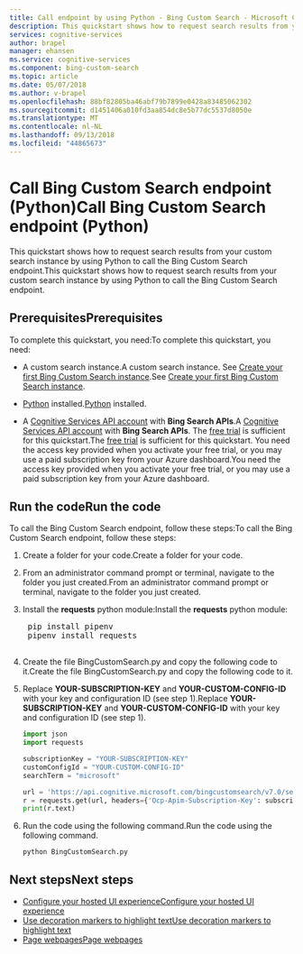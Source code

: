 ```yaml
---
title: Call endpoint by using Python - Bing Custom Search - Microsoft Cognitive Services
description: This quickstart shows how to request search results from your custom search instance by using Python to call the Bing Custom Search endpoint.
services: cognitive-services
author: brapel
manager: ehansen
ms.service: cognitive-services
ms.component: bing-custom-search
ms.topic: article
ms.date: 05/07/2018
ms.author: v-brapel
ms.openlocfilehash: 88bf82805ba46abf79b7899e0428a83485062302
ms.sourcegitcommit: d1451406a010fd3aa854dc8e5b77dc5537d8050e
ms.translationtype: MT
ms.contentlocale: nl-NL
ms.lasthandoff: 09/13/2018
ms.locfileid: "44865673"
---
```

# <a name="call-bing-custom-search-endpoint-python"></a><span data-ttu-id="87a05-103">Call Bing Custom Search endpoint (Python)</span><span class="sxs-lookup"><span data-stu-id="87a05-103">Call Bing Custom Search endpoint (Python)</span></span>

<span data-ttu-id="87a05-104">This quickstart shows how to request search results from your custom search instance by using Python to call the Bing Custom Search endpoint.</span><span class="sxs-lookup"><span data-stu-id="87a05-104">This quickstart shows how to request search results from your custom search instance by using Python to call the Bing Custom Search endpoint.</span></span> 

## <a name="prerequisites"></a><span data-ttu-id="87a05-105">Prerequisites</span><span class="sxs-lookup"><span data-stu-id="87a05-105">Prerequisites</span></span>
<span data-ttu-id="87a05-106">To complete this quickstart, you need:</span><span class="sxs-lookup"><span data-stu-id="87a05-106">To complete this quickstart, you need:</span></span>

- <span data-ttu-id="87a05-107">A custom search instance.</span><span class="sxs-lookup"><span data-stu-id="87a05-107">A custom search instance.</span></span> <span data-ttu-id="87a05-108">See [Create your first Bing Custom Search instance](quick-start.md).</span><span class="sxs-lookup"><span data-stu-id="87a05-108">See [Create your first Bing Custom Search instance](quick-start.md).</span></span>

-  <span data-ttu-id="87a05-109">[Python](https://www.python.org/) installed.</span><span class="sxs-lookup"><span data-stu-id="87a05-109">[Python](https://www.python.org/) installed.</span></span>

- <span data-ttu-id="87a05-110">A [Cognitive Services API account](https://docs.microsoft.com/azure/cognitive-services/cognitive-services-apis-create-account) with **Bing Search APIs**.</span><span class="sxs-lookup"><span data-stu-id="87a05-110">A [Cognitive Services API account](https://docs.microsoft.com/azure/cognitive-services/cognitive-services-apis-create-account) with **Bing Search APIs**.</span></span> <span data-ttu-id="87a05-111">The [free trial](https://azure.microsoft.com/try/cognitive-services/?api=bing-custom-search) is sufficient for this quickstart.</span><span class="sxs-lookup"><span data-stu-id="87a05-111">The [free trial](https://azure.microsoft.com/try/cognitive-services/?api=bing-custom-search) is sufficient for this quickstart.</span></span> <span data-ttu-id="87a05-112">You need the access key provided when you activate your free trial, or you may use a paid subscription key from your Azure dashboard.</span><span class="sxs-lookup"><span data-stu-id="87a05-112">You need the access key provided when you activate your free trial, or you may use a paid subscription key from your Azure dashboard.</span></span> 

## <a name="run-the-code"></a><span data-ttu-id="87a05-113">Run the code</span><span class="sxs-lookup"><span data-stu-id="87a05-113">Run the code</span></span>

<span data-ttu-id="87a05-114">To call the Bing Custom Search endpoint, follow these steps:</span><span class="sxs-lookup"><span data-stu-id="87a05-114">To call the Bing Custom Search endpoint, follow these steps:</span></span>

1. <span data-ttu-id="87a05-115">Create a folder for your code.</span><span class="sxs-lookup"><span data-stu-id="87a05-115">Create a folder for your code.</span></span>

2. <span data-ttu-id="87a05-116">From an administrator command prompt or terminal, navigate to the folder you just created.</span><span class="sxs-lookup"><span data-stu-id="87a05-116">From an administrator command prompt or terminal, navigate to the folder you just created.</span></span>

3. <span data-ttu-id="87a05-117">Install the **requests** python module:</span><span class="sxs-lookup"><span data-stu-id="87a05-117">Install the **requests** python module:</span></span>

    <pre>
    pip install pipenv
    pipenv install requests
    </pre>
    
7. <span data-ttu-id="87a05-118">Create the file BingCustomSearch.py and copy the following code to it.</span><span class="sxs-lookup"><span data-stu-id="87a05-118">Create the file BingCustomSearch.py and copy the following code to it.</span></span>

8. <span data-ttu-id="87a05-119">Replace **YOUR-SUBSCRIPTION-KEY** and **YOUR-CUSTOM-CONFIG-ID** with your key and configuration ID (see step 1).</span><span class="sxs-lookup"><span data-stu-id="87a05-119">Replace **YOUR-SUBSCRIPTION-KEY** and **YOUR-CUSTOM-CONFIG-ID** with your key and configuration ID (see step 1).</span></span>

    ``` Python
    import json
    import requests
    
    subscriptionKey = "YOUR-SUBSCRIPTION-KEY"
    customConfigId = "YOUR-CUSTOM-CONFIG-ID"
    searchTerm = "microsoft"
    
    url = 'https://api.cognitive.microsoft.com/bingcustomsearch/v7.0/search?q=' + searchTerm + '&customconfig=' + customConfigId
    r = requests.get(url, headers={'Ocp-Apim-Subscription-Key': subscriptionKey})
    print(r.text)
    ```
9. <span data-ttu-id="87a05-120">Run the code using the following command.</span><span class="sxs-lookup"><span data-stu-id="87a05-120">Run the code using the following command.</span></span>
    ```
    python BingCustomSearch.py
    ```

## <a name="next-steps"></a><span data-ttu-id="87a05-121">Next steps</span><span class="sxs-lookup"><span data-stu-id="87a05-121">Next steps</span></span>
- [<span data-ttu-id="87a05-122">Configure your hosted UI experience</span><span class="sxs-lookup"><span data-stu-id="87a05-122">Configure your hosted UI experience</span></span>](./hosted-ui.md)
- [<span data-ttu-id="87a05-123">Use decoration markers to highlight text</span><span class="sxs-lookup"><span data-stu-id="87a05-123">Use decoration markers to highlight text</span></span>](./hit-highlighting.md)
- [<span data-ttu-id="87a05-124">Page webpages</span><span class="sxs-lookup"><span data-stu-id="87a05-124">Page webpages</span></span>](./page-webpages.md)

